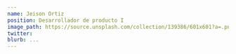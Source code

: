 ```yaml
---
name: Jeison Ortiz
position: Desarrollador de producto I
image_path: https://source.unsplash.com/collection/139386/601x601?a=.png
twitter: 
blurb: ...
---
```

